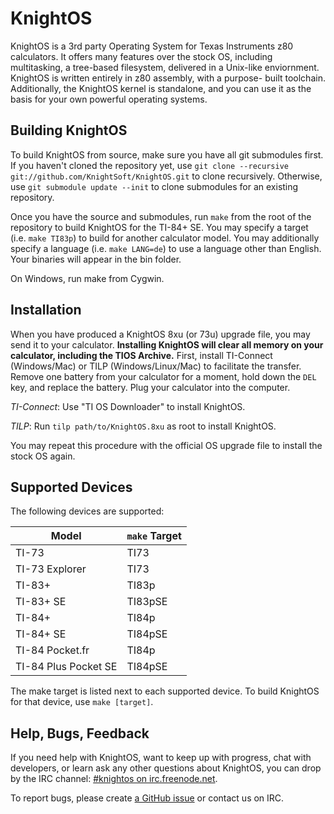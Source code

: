 # KnightOS

KnightOS is a 3rd party Operating System for Texas Instruments z80 calculators. It offers
many features over the stock OS, including multitasking, a tree-based filesystem, delivered
in a Unix-like enviornment. KnightOS is written entirely in z80 assembly, with a purpose-
built toolchain. Additionally, the KnightOS kernel is standalone, and you can use it as the
basis for your own powerful operating systems.

## Building KnightOS

To build KnightOS from source, make sure you have all git submodules first. If you haven't
cloned the repository yet, use `git clone --recursive git://github.com/KnightSoft/KnightOS.git`
to clone recursively. Otherwise, use `git submodule update --init` to clone submodules for
an existing repository.

Once you have the source and submodules, run `make` from the root of the repository to build
KnightOS for the TI-84+ SE. You may specify a target (i.e. `make TI83p`) to build for another
calculator model. You may additionally specify a language (i.e. `make LANG=de`) to use a
language other than English. Your binaries will appear in the bin folder.

On Windows, run make from Cygwin.

## Installation

When you have produced a KnightOS 8xu (or 73u) upgrade file, you may send it to your calculator.
**Installing KnightOS will clear all memory on your calculator, including the TIOS Archive.**
First, install TI-Connect (Windows/Mac) or TILP (Windows/Linux/Mac) to facilitate the transfer.
Remove one battery from your calculator for a moment, hold down the `DEL` key, and replace the
battery. Plug your calculator into the computer.

*TI-Connect*: Use "TI OS Downloader" to install KnightOS.

*TILP*: Run `tilp path/to/KnightOS.8xu` as root to install KnightOS.

You may repeat this procedure with the official OS upgrade file to install the stock OS again.

## Supported Devices

The following devices are supported:

| Model                | `make` Target |
| -------------------- | ------------- |
| TI-73                | TI73          |
| TI-73 Explorer       | TI73          |
| TI-83+               | TI83p         |
| TI-83+ SE            | TI83pSE       |
| TI-84+               | TI84p         |
| TI-84+ SE            | TI84pSE       |
| TI-84 Pocket.fr      | TI84p         |
| TI-84 Plus Pocket SE | TI84pSE       |

The make target is listed next to each supported device. To build KnightOS for that device, use
`make [target]`.

## Help, Bugs, Feedback

If you need help with KnightOS, want to keep up with progress, chat with developers, or learn
ask any other questions about KnightOS, you can drop by the IRC channel: [#knightos on
irc.freenode.net](http://webchat.freenode.net/?channels=knightos).

To report bugs, please create [a GitHub issue](https://github.com/KnightOS/KnightOS/issues/new)
or contact us on IRC.
